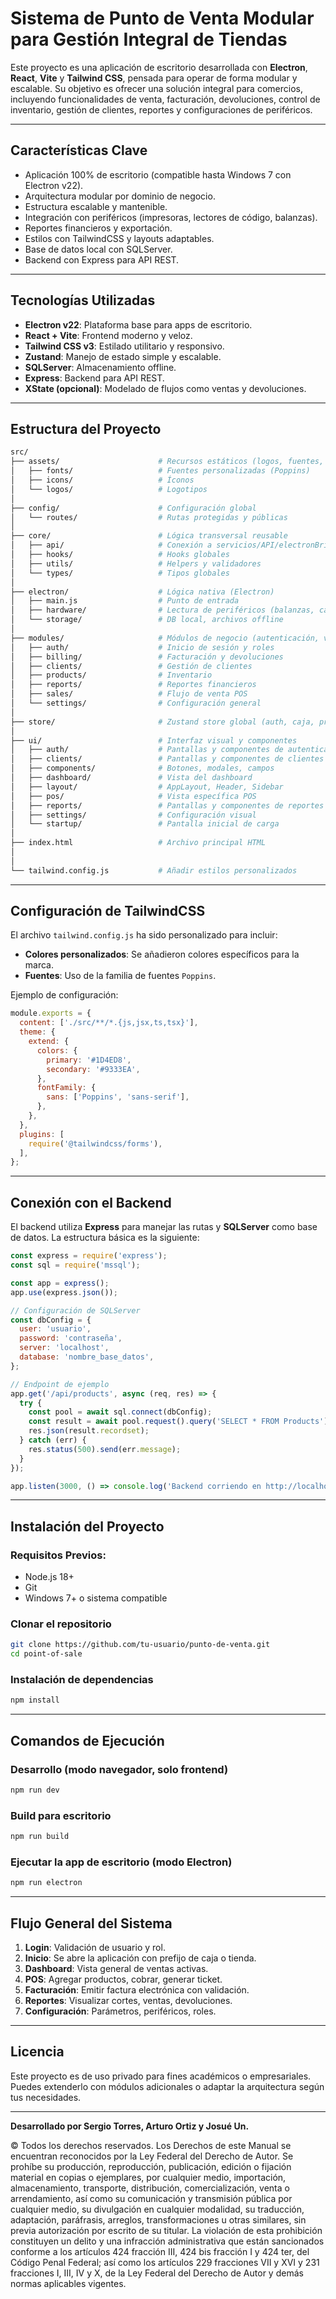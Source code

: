 # Sistema de Punto de Venta Modular para Gestión Integral de Tiendas

Este proyecto es una aplicación de escritorio desarrollada con **Electron**, **React**, **Vite** y **Tailwind CSS**, pensada para operar de forma modular y escalable. Su objetivo es ofrecer una solución integral para comercios, incluyendo funcionalidades de venta, facturación, devoluciones, control de inventario, gestión de clientes, reportes y configuraciones de periféricos.

---

## Características Clave

* Aplicación 100% de escritorio (compatible hasta Windows 7 con Electron v22).
* Arquitectura modular por dominio de negocio.
* Estructura escalable y mantenible.
* Integración con periféricos (impresoras, lectores de código, balanzas).
* Reportes financieros y exportación.
* Estilos con TailwindCSS y layouts adaptables.
* Base de datos local con SQLServer.
* Backend con Express para API REST.

---

## Tecnologías Utilizadas

* **Electron v22**: Plataforma base para apps de escritorio.
* **React + Vite**: Frontend moderno y veloz.
* **Tailwind CSS v3**: Estilado utilitario y responsivo.
* **Zustand**: Manejo de estado simple y escalable.
* **SQLServer**: Almacenamiento offline.
* **Express**: Backend para API REST.
* **XState (opcional)**: Modelado de flujos como ventas y devoluciones.

---

## Estructura del Proyecto

```bash
src/
├── assets/                      # Recursos estáticos (logos, fuentes, íconos)
│   ├── fonts/                   # Fuentes personalizadas (Poppins)
│   ├── icons/                   # Íconos
│   └── logos/                   # Logotipos
│
├── config/                      # Configuración global
│   └── routes/                  # Rutas protegidas y públicas
│
├── core/                        # Lógica transversal reusable
│   ├── api/                     # Conexión a servicios/API/electronBridge
│   ├── hooks/                   # Hooks globales
│   ├── utils/                   # Helpers y validadores
│   └── types/                   # Tipos globales
│
├── electron/                    # Lógica nativa (Electron)
│   ├── main.js                  # Punto de entrada
│   ├── hardware/                # Lectura de periféricos (balanzas, cajones)
│   └── storage/                 # DB local, archivos offline
│
├── modules/                     # Módulos de negocio (autenticación, ventas, etc.)
│   ├── auth/                    # Inicio de sesión y roles
│   ├── billing/                 # Facturación y devoluciones
│   ├── clients/                 # Gestión de clientes
│   ├── products/                # Inventario
│   ├── reports/                 # Reportes financieros
│   ├── sales/                   # Flujo de venta POS
│   └── settings/                # Configuración general
│
├── store/                       # Zustand store global (auth, caja, productos)
│
├── ui/                          # Interfaz visual y componentes
│   ├── auth/                    # Pantallas y componentes de autenticación
│   ├── clients/                 # Pantallas y componentes de clientes
│   ├── components/              # Botones, modales, campos
│   ├── dashboard/               # Vista del dashboard
│   ├── layout/                  # AppLayout, Header, Sidebar
│   ├── pos/                     # Vista específica POS
│   ├── reports/                 # Pantallas y componentes de reportes
│   ├── settings/                # Configuración visual
│   └── startup/                 # Pantalla inicial de carga
│
├── index.html                   # Archivo principal HTML
│
│
└── tailwind.config.js           # Añadir estilos personalizados


```

---

## Configuración de TailwindCSS

El archivo `tailwind.config.js` ha sido personalizado para incluir:

* **Colores personalizados**: Se añadieron colores específicos para la marca.
* **Fuentes**: Uso de la familia de fuentes `Poppins`.

Ejemplo de configuración:

```javascript
module.exports = {
  content: ['./src/**/*.{js,jsx,ts,tsx}'],
  theme: {
    extend: {
      colors: {
        primary: '#1D4ED8',
        secondary: '#9333EA',
      },
      fontFamily: {
        sans: ['Poppins', 'sans-serif'],
      },
    },
  },
  plugins: [
    require('@tailwindcss/forms'),
  ],
};
```

---

## Conexión con el Backend

El backend utiliza **Express** para manejar las rutas y **SQLServer** como base de datos. La estructura básica es la siguiente:

```javascript
const express = require('express');
const sql = require('mssql');

const app = express();
app.use(express.json());

// Configuración de SQLServer
const dbConfig = {
  user: 'usuario',
  password: 'contraseña',
  server: 'localhost',
  database: 'nombre_base_datos',
};

// Endpoint de ejemplo
app.get('/api/products', async (req, res) => {
  try {
    const pool = await sql.connect(dbConfig);
    const result = await pool.request().query('SELECT * FROM Products');
    res.json(result.recordset);
  } catch (err) {
    res.status(500).send(err.message);
  }
});

app.listen(3000, () => console.log('Backend corriendo en http://localhost:3000'));
```

---

## Instalación del Proyecto

### Requisitos Previos:

* Node.js 18+
* Git
* Windows 7+ o sistema compatible

### Clonar el repositorio

```bash
git clone https://github.com/tu-usuario/punto-de-venta.git
cd point-of-sale
```

### Instalación de dependencias

```bash
npm install
```

---

## Comandos de Ejecución

### Desarrollo (modo navegador, solo frontend)

```bash
npm run dev
```

### Build para escritorio

```bash
npm run build
```

### Ejecutar la app de escritorio (modo Electron)

```bash
npm run electron
```

---

## Flujo General del Sistema

1. **Login**: Validación de usuario y rol.
2. **Inicio**: Se abre la aplicación con prefijo de caja o tienda.
3. **Dashboard**: Vista general de ventas activas.
4. **POS**: Agregar productos, cobrar, generar ticket.
5. **Facturación**: Emitir factura electrónica con validación.
6. **Reportes**: Visualizar cortes, ventas, devoluciones.
7. **Configuración**: Parámetros, periféricos, roles.

---

## Licencia

Este proyecto es de uso privado para fines académicos o empresariales. Puedes extenderlo con módulos adicionales o adaptar la arquitectura según tus necesidades.

---

**Desarrollado por Sergio Torres, Arturo Ortiz y Josué Un.**

© Todos los derechos reservados. Los Derechos de este Manual se encuentran reconocidos
por la Ley Federal del Derecho de Autor. Se prohíbe su producción, reproducción, publicación, edición o fijación
material en copias o ejemplares, por cualquier medio, importación, almacenamiento, transporte, distribución,
comercialización, venta o arrendamiento, así como su comunicación y transmisión pública por cualquier medio,
su divulgación en cualquier modalidad, su traducción, adaptación, paráfrasis, arreglos, transformaciones u otras
similares, sin previa autorización por escrito de su titular. La violación de esta prohibición constituyen un delito
y una infracción administrativa que están sancionados conforme a los artículos 424 fracción III, 424 bis fracción I
y 424 ter, del Código Penal Federal; así como los artículos 229 fracciones VII y XVI y 231 fracciones I, III, IV y X,
de la Ley Federal del Derecho de Autor y demás normas aplicables vigentes.

